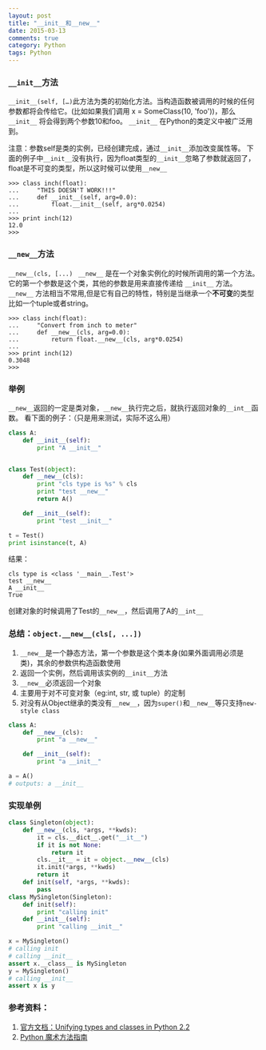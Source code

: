 ```yaml
---
layout: post
title: "__init__和__new__"
date: 2015-03-13
comments: true
category: Python
tags: Python
---
```


### `__init__`方法

`__init__(self, […)`此方法为类的初始化方法。当构造函数被调用的时候的任何参数都将会传给它。(比如如果我们调用 x = SomeClass(10, 'foo'))，那么 `__init__` 将会得到两个参数10和foo。 `__init__` 在Python的类定义中被广泛用到。

注意：参数self是类的实例，已经创建完成，通过`__init__`添加改变属性等。
下面的例子中`__init__`没有执行，因为float类型的`__init__`忽略了参数就返回了，float是不可变的类型，所以这时候可以使用`__new__`

    >>> class inch(float):
    ...     "THIS DOESN'T WORK!!!"
    ...     def __init__(self, arg=0.0):
    ...         float.__init__(self, arg*0.0254)
    ...
    >>> print inch(12)
    12.0
    >>> 

### `__new__`方法
`__new__(cls, [...) ` `__new__` 是在一个对象实例化的时候所调用的第一个方法。它的第一个参数是这个类，其他的参数是用来直接传递给 `__init__` 方法。 `__new__` 方法相当不常用,但是它有自己的特性，特别是当继承一个**不可变**的类型比如一个tuple或者string。

    >>> class inch(float):
    ...     "Convert from inch to meter"
    ...     def __new__(cls, arg=0.0):
    ...         return float.__new__(cls, arg*0.0254)
    ...
    >>> print inch(12)
    0.3048
    >>>

### 举例
`__new__`返回的一定是类对象，`__new__`执行完之后，就执行返回对象的`__int__`函数。
看下面的例子：（只是用来测试，实际不这么用）

```python
class A:
    def __init__(self):
        print "A __init__"


class Test(object):
    def __new__(cls):
        print "cls type is %s" % cls
        print "test __new__"
        return A()

    def __init__(self):
        print "test __init__"

t = Test()
print isinstance(t, A)
```

结果：

    cls type is <class '__main__.Test'>
    test __new__
    A __init__
    True

创建对象的时候调用了Test的`__new__`，然后调用了A的`__int__`

### 总结：`object.__new__(cls[, ...])`

1. `__new__`是一个静态方法，第一个参数是这个类本身(如果外面调用必须是类)，其余的参数供构造函数使用
2. 返回一个实例，然后调用该实例的`__init__`方法
3. `__new__`必须返回一个对象
4. 主要用于对不可变对象（eg:int, str, 或 tuple）的定制
5. 对没有从Object继承的类没有`__new__`，因为`super()`和`__new__`等只支持`new-style class`

```python
class A:
    def __new__(cls):
        print "a __new__"

    def __init__(self):
        print "a __init__"

a = A()
# outputs: a __init__ 
```

### 实现单例

```python
class Singleton(object):
    def __new__(cls, *args, **kwds):
        it = cls.__dict__.get("__it__")
        if it is not None:
            return it
        cls.__it__ = it = object.__new__(cls)
        it.init(*args, **kwds)
        return it
    def init(self, *args, **kwds):
        pass
class MySingleton(Singleton):
    def init(self):
        print "calling init"
    def __init__(self):
        print "calling __init__"

x = MySingleton()
# calling init
# calling __init__
assert x.__class__ is MySingleton
y = MySingleton()
# calling __init__
assert x is y
```

### 参考资料：
1. [官方文档：Unifying types and classes in Python 2.2](https://www.python.org/download/releases/2.2/descrintro/#cooperation)
2. [Python 魔术方法指南](http://pycoders-weekly-chinese.readthedocs.org/en/latest/issue6/a-guide-to-pythons-magic-methods.html)